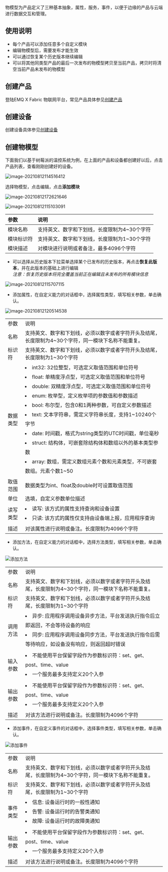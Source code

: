 物模型为产品定义了三种基本抽象，属性，服务，事件，以便于边缘的产品与云端进行数据交互和管理。

## 使用说明
* 每个产品可以添加任意多个自定义模块
* 编辑物模型后，需要发布才能生效
* 可以通过恢复某个历史版本继续编辑
* 可以将其他同类型产品的最后一次发布的物模型拷贝至当前产品，拷贝时将清空当前产品未发布的物模型

## 创建产品

登陆EMQ X Fabric 物联网平台，常见产品具体参见[创建产品](./create_product.md)

## 创建设备

创建设备具体参见[创建设备](./create_device.md)

## 创建物模型

下面我们以基于树莓派的温控系统为例，在上面的产品和设备都创建好以后，点击产品列表，查看刚刚创建好的设备。

![image-20210812114516412](./_assets/image-20210812114516412.png)

选择物模型，点击编辑，点击**添加模块**

![image-20210812172621646](./_assets/image-20210812172621646.png)

![image-20210812115103091](./_assets/image-20210812115103091.png)

| 参数  | 说明  |
| :------------ | :------------ |
| 模块名称  | 支持英文、数字和下划线，长度限制为4~30个字符 |
| 模块标识符 | 支持英文、数字和下划线，长度限制为1~30个字符 |
| 模块描述 | 对模块进行说明或者备注，最多4096个字符 |

* 可以选择从历史版本下拉菜单选择某个已发布的历史版本，再点击**恢复此版本**，并在此版本的基础上进行编辑  
_注意：恢复历史版本将完全覆盖当前正在编辑且未发布的所有模块信息_

![image-20210812115707115](./_assets/image-20210812115707115.png)

* 添加属性，在自定义能力的对话框中，选择属性类型，填写相关参数，单击确认。

![image-20210812120514538](./_assets/image-20210812120514538.png)

<table>
<tr> <td>参数</td> <td>说明</td> </tr>
<tr>
    <td>名称</td>
    <td>支持英文、数字和下划线，必须以数字或者字符开头及结尾，长度限制为4~30个字符，同一模块下名称不能重复。</td>
</tr>
<tr>
    <td>标识符</td>
    <td>支持英文、数字和下划线，必须以数字或者字符开头及结尾，长度限制为1~30个字符</td>
</tr>
<tr>
    <td>数据类型</td>
    <td> 
        <div style="line-height:30px;">
            <li>int32: 32位整型，可选定义取值范围和单位符号</li>
            <li>float: 单精度浮点型，可选定义取值范围和单位符号</li>
            <li>double: 双精度浮点型，可选定义取值范围和单位符号</li>
            <li>enum: 枚举型，定义枚举项的参数值和参数描述</li>
            <li>bool: 布尔型，包含0和1两种参数，可自定义参数描述</li>
            <li>text: 文本字符串，需定义字符串长度，支持1~10240个字节</li>
            <li>date: 时间戳，格式为string类型的UTC时间戳，单位毫秒</li>
            <li>struct: 结构体，可嵌套除结构体和数组以外的基本类型参数</li>
            <li>array: 数组，需定义数组元素个数和元素类型，不可嵌套数组。元素个数1~50</li>
        </div>
    </td>
</tr>
<tr>
    <td>取值范围</td>
    <td>数据类型为int、float及double时可设置取值范围</td>
</tr>
<tr>
    <td>单位</td>
    <td>选填，自定义参数单位描述</td>
</tr>
<tr>
    <td>读写类型</td>
    <td>
        <div style="line-height:30px;">
            <li>读写: 该方式的属性支持查询和设备设置</li>
            <li>只读: 该方式的属性仅支持由设备端上报，应用程序查询</li>
        </div>
    </td>
</tr>
<tr>
    <td>描述</td>
    <td>对该属性进行说明或备注。长度限制为4096个字符</td>
</tr>
</table>

* 添加方法，在自定义能力的对话框中，选择方法类型，填写相关参数，单击确认。

![添加方法]()

<table>
<tr> <td>参数</td> <td>说明</td> </tr>
<tr>
    <td>名称</td>
    <td>支持英文、数字和下划线，必须以数字或者字符开头及结尾，长度限制为4~30个字符，同一模块下名称不能重复。</td>
</tr>
<tr>
    <td>标识符</td>
    <td>支持英文、数字和下划线，必须以数字或者字符开头及结尾，长度限制为1~30个字符</td>
</tr>
<tr>
    <td>调用方法</td>
    <td> 
        <div style="line-height:30px;">
            <li>异步: 应用程序调用设备异步方法，平台发送执行指令后立即返回，不会等待设备的响应</li>
            <li>同步: 应用程序调用设备同步方法，平台发送执行指令后需等待响应，如设备没有响应，则返回超时错误</li>
        </div>
    </td>
</tr>
<tr>
    <td>输入参数</td>
    <td>
         <div style="line-height:30px;">
            <li>不能使用平台保留字段作为参数标识符：set、get、post、time、value</li>
            <li>一个服务最多支持定义20个入参</li>
        </div>
    </td>
</tr>
<tr>
    <td>输出参数</td>
    <td>
         <div style="line-height:30px;">
            <li>不能使用平台保留字段作为参数标识符：set、get、post、time、value</li>
            <li>一个服务最多支持定义20个入参</li>
        </div>
    </td>
</tr>
<tr>
    <td>描述</td>
    <td>对该方法进行说明或备注。长度限制为4096个字符</td>
</tr>
</table>

* 添加事件，在自定义事件的对话框中，选择事件类型，填写相关参数，单击确认。

![添加事件]()

<table>
<tr> <td>参数</td> <td>说明</td> </tr>
<tr>
    <td>名称</td>
    <td>支持英文、数字和下划线，必须以数字或者字符开头及结尾，长度限制为4~30个字符，同一模块下名称不能重复。</td>
</tr>
<tr>
    <td>标识符</td>
    <td>支持英文、数字和下划线，必须以数字或者字符开头及结尾，长度限制为1~30个字符</td>
</tr>
<tr>
    <td>事件类型</td>
    <td> 
        <div style="line-height:30px;">
            <li>信息: 设备运行时的一般性通知</li>
            <li>告警: 设备运行时的告警类通知</li>
            <li>故障: 设备运行时的故障类通知</li>
        </div>
    </td>
</tr>
<tr>
    <td>输出参数</td>
    <td>
         <div style="line-height:30px;">
            <li>不能使用平台保留字段作为参数标识符：set、get、post、time、value</li>
            <li>一个服务最多支持定义20个入参</li>
        </div>
    </td>
</tr>
<tr>
    <td>描述</td>
    <td>对该方法进行说明或备注。长度限制为4096个字符</td>
</tr>
</table>

